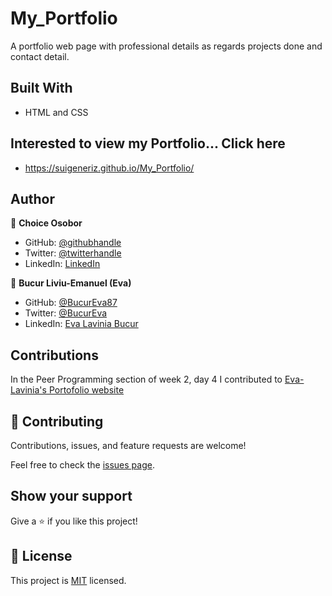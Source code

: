 # My_Portfolio

A portfolio web page with professional details as regards
projects done and contact detail.

## Built With

- HTML and CSS

## Interested to view my Portfolio... Click here

- https://suigeneriz.github.io/My_Portfolio/

## Author

👤 **Choice Osobor**

- GitHub: [@githubhandle](https://github.com/Suigeneriz)
- Twitter: [@twitterhandle](https://twitter.com/Suigeneriz_)
- LinkedIn: [LinkedIn](https://www.linkedin.com/in/choice-osobor/)

👤 **Bucur Liviu-Emanuel (Eva)**

- GitHub: [@BucurEva87](https://github.com/BucurEva87)
- Twitter: [@BucurEva](https://twitter.com/BucurEva)
- LinkedIn: [Eva Lavinia Bucur](https://www.linkedin.com/in/eva-lavinia-bucur-89626b1b7)

## Contributions

In the Peer Programming section of week 2, day 4 I contributed to [Eva-Lavinia's Portofolio website](https://github.com/BucurEva87/Portofolio)

## 🤝 Contributing

Contributions, issues, and feature requests are welcome!

Feel free to check the [issues page](../../issues/).

## Show your support

Give a ⭐️ if you like this project!

## 📝 License

This project is [MIT](./MIT.md) licensed.
